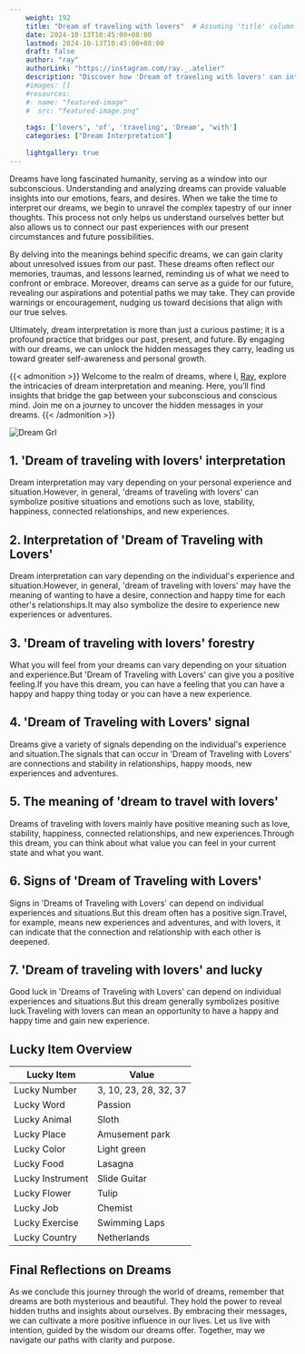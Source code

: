 ```yaml
---
    weight: 192
    title: "Dream of traveling with lovers"  # Assuming 'title' column exists
    date: 2024-10-13T10:45:00+08:00
    lastmod: 2024-10-13T10:45:00+08:00
    draft: false
    author: "ray"
    authorLink: "https://instagram.com/ray._.atelier"
    description: "Discover how 'Dream of traveling with lovers' can interpret your future and uncover its significant meanings in your life."
    #images: []
    #resources:
    #- name: "featured-image"
    #  src: "featured-image.png"
    
    tags: ['lovers', 'of', 'traveling', 'Dream', 'with']
    categories: ["Dream Interpretation"]
    
    lightgallery: true
---
```

    
Dreams have long fascinated humanity, serving as a window into our subconscious. Understanding and analyzing dreams can provide valuable insights into our emotions, fears, and desires. When we take the time to interpret our dreams, we begin to unravel the complex tapestry of our inner thoughts. This process not only helps us understand ourselves better but also allows us to connect our past experiences with our present circumstances and future possibilities.

By delving into the meanings behind specific dreams, we can gain clarity about unresolved issues from our past. These dreams often reflect our memories, traumas, and lessons learned, reminding us of what we need to confront or embrace. Moreover, dreams can serve as a guide for our future, revealing our aspirations and potential paths we may take. They can provide warnings or encouragement, nudging us toward decisions that align with our true selves.

Ultimately, dream interpretation is more than just a curious pastime; it is a profound practice that bridges our past, present, and future. By engaging with our dreams, we can unlock the hidden messages they carry, leading us toward greater self-awareness and personal growth.

{{< admonition >}}
Welcome to the realm of dreams, where I, [Ray](https://instagram.com/ray._.atelier), explore the intricacies of dream interpretation and meaning. Here, you’ll find insights that bridge the gap between your subconscious and conscious mind. Join me on a journey to uncover the hidden messages in your dreams.
{{< /admonition >}}

![Dream Grl](https://cdn.pixabay.com/photo/2017/11/02/03/35/gothic-2910057_1280.jpg "Dream Grl")

## 1. 'Dream of traveling with lovers' interpretation
Dream interpretation may vary depending on your personal experience and situation.However, in general, 'dreams of traveling with lovers' can symbolize positive situations and emotions such as love, stability, happiness, connected relationships, and new experiences.

## 2. Interpretation of 'Dream of Traveling with Lovers'
Dream interpretation can vary depending on the individual's experience and situation.However, in general, 'dream of traveling with lovers' may have the meaning of wanting to have a desire, connection and happy time for each other's relationships.It may also symbolize the desire to experience new experiences or adventures.

## 3. 'Dream of traveling with lovers' forestry
What you will feel from your dreams can vary depending on your situation and experience.But 'Dream of Traveling with Lovers' can give you a positive feeling.If you have this dream, you can have a feeling that you can have a happy and happy thing today or you can have a new experience.

## 4. 'Dream of Traveling with Lovers' signal
Dreams give a variety of signals depending on the individual's experience and situation.The signals that can occur in 'Dream of Traveling with Lovers' are connections and stability in relationships, happy moods, new experiences and adventures.

## 5. The meaning of 'dream to travel with lovers'
Dreams of traveling with lovers mainly have positive meaning such as love, stability, happiness, connected relationships, and new experiences.Through this dream, you can think about what value you can feel in your current state and what you want.

## 6. Signs of 'Dream of Traveling with Lovers'
Signs in 'Dreams of Traveling with Lovers' can depend on individual experiences and situations.But this dream often has a positive sign.Travel, for example, means new experiences and adventures, and with lovers, it can indicate that the connection and relationship with each other is deepened.

## 7. 'Dream of traveling with lovers' and lucky
Good luck in 'Dreams of Traveling with Lovers' can depend on individual experiences and situations.But this dream generally symbolizes positive luck.Traveling with lovers can mean an opportunity to have a happy and happy time and gain new experience.

## Lucky Item Overview
| Lucky Item          | Value              |
|---------------|--------------------|
| Lucky Number        | 3, 10, 23, 28, 32, 37  |
| Lucky Word          | Passion |
| Lucky Animal        | Sloth |
| Lucky Place         | Amusement park     |
| Lucky Color         | Light green     |
| Lucky Food          | Lasagna      |
| Lucky Instrument    | Slide Guitar |
| Lucky Flower        | Tulip    |
| Lucky Job           | Chemist       |
| Lucky Exercise      | Swimming Laps  |
| Lucky Country       | Netherlands    |


##  Final Reflections on Dreams

As we conclude this journey through the world of dreams, remember that dreams are both mysterious and beautiful. They hold the power to reveal hidden truths and insights about ourselves. By embracing their messages, we can cultivate a more positive influence in our lives. Let us live with intention, guided by the wisdom our dreams offer. Together, may we navigate our paths with clarity and purpose.
